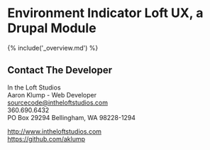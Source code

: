 # Environment Indicator Loft UX, a Drupal Module

{% include('_overview.md') %}

## Contact The Developer

In the Loft Studios  
Aaron Klump - Web Developer  
sourcecode@intheloftstudios.com  
360.690.6432  
PO Box 29294 Bellingham, WA 98228-1294  

<http://www.intheloftstudios.com>  
<https://github.com/aklump>  
